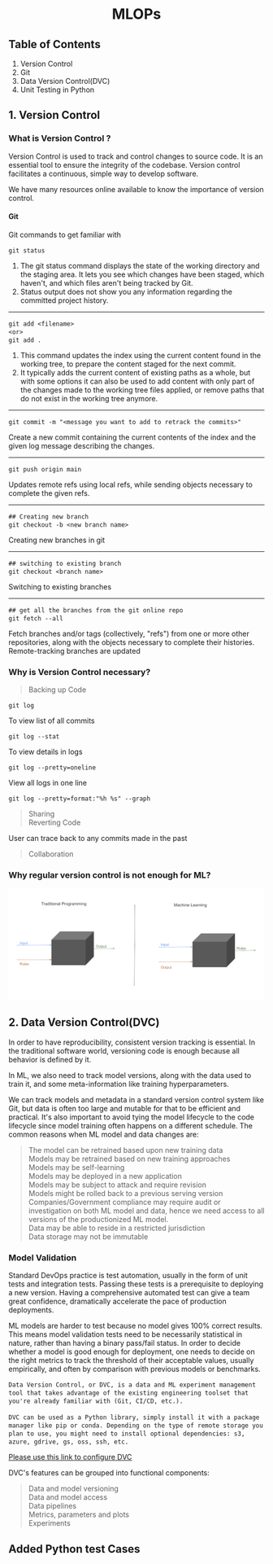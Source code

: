 # <center> MLOPs </center> 

## Table of Contents

1. Version Control   
2. Git
3. Data Version Control(DVC)
4. Unit Testing in Python


## 1. Version Control

### What is Version Control ?
     
Version Control is used to track and control changes to source code. It is an essential tool to ensure the integrity of the codebase. Version control facilitates a continuous, simple way to develop software.

We have many resources online available to know the importance of version control. 

#### Git

Git commands to get familiar with   
    
    git status
1. The git status command displays the state of the working directory and the staging area. It lets you see which changes have been staged, which haven't, and which files aren't being tracked by Git. 
2. Status output does not show you any information regarding the committed project history.
_____

    git add <filename>
    <or>
    git add .

1. This command updates the index using the current content found in the working tree, to prepare the content staged for the next commit. 
2. It typically adds the current content of existing paths as a whole, but with some options it can also be used to add content with only part of the changes made to the working tree files applied, or remove paths that do not exist in the working tree anymore.
___

    git commit -m "<message you want to add to retrack the commits>"

Create a new commit containing the current contents of the index and the given log message describing the changes.   
___

    git push origin main 
Updates remote refs using local refs, while sending objects necessary to complete the given refs.   
___  
    ## Creating new branch   
    git checkout -b <new branch name>

Creating new branches in git  
___

    ## switching to existing branch
    git checkout <branch name>
Switching to existing branches
___

    ## get all the branches from the git online repo
    git fetch --all

Fetch branches and/or tags (collectively, "refs") from one or more other repositories, along with the objects necessary to complete their histories. Remote-tracking branches are updated

###  Why is Version Control necessary?
> Backing up Code       
    
    git log
To view list of all commits

    git log --stat
To view details in logs
    
    git log --pretty=oneline
View all logs in one line

    git log --pretty=format:"%h %s" --graph

> Sharing   
> Reverting Code   

User can trace back to any commits made in the past

> Collaboration

### Why regular version control is not enough for ML?
![alt text](images/PROGRAMMINGvsML.png "Title")

## 2. Data Version Control(DVC)

In order to have reproducibility, consistent version tracking is essential. In the traditional software world, versioning code is enough because all behavior is defined by it. 

In ML, we also need to track model versions, along with the data used to train it, and some meta-information like training hyperparameters. 

We can track models and metadata in a standard version control system like Git, but data is often too large and mutable for that to be efficient and practical. It's also important to avoid tying the model lifecycle to the code lifecycle since model training often happens on a different schedule. The common reasons when ML model and data changes are:

> The model can be retrained based upon new training data   
Models may be retrained based on new training approaches   
Models may be self-learning     
Models may be deployed in a new application     
Models may be subject to attack and require revision    
Models might be rolled back to a previous serving version       
Companies/Government compliance may require audit or investigation on both ML model and data, hence we need access to all versions of the productionized ML model.      
Data may be able to reside in a restricted jurisdiction     
Data storage may not be immutable         

### Model Validation

Standard DevOps practice is test automation, usually in the form of unit tests and integration tests. Passing these tests is a prerequisite to deploying a new version. Having a comprehensive automated test can give a team great confidence, dramatically accelerate the pace of production deployments.

ML models are harder to test because no model gives 100% correct results. This means model validation tests need to be necessarily statistical in nature, rather than having a binary pass/fail status. In order to decide whether a model is good enough for deployment, one needs to decide on the right metrics to track the threshold of their acceptable values, usually empirically, and often by comparison with previous models or benchmarks. 


    Data Version Control, or DVC, is a data and ML experiment management tool that takes advantage of the existing engineering toolset that you're already familiar with (Git, CI/CD, etc.).

    DVC can be used as a Python library, simply install it with a package manager like pip or conda. Depending on the type of remote storage you plan to use, you might need to install optional dependencies: s3, azure, gdrive, gs, oss, ssh, etc.


[Please use this link to configure DVC](https://dvc.org/doc/install)

DVC's features can be grouped into functional components:

> Data and model versioning   
Data and model access       
Data pipelines      
Metrics, parameters and plots       
Experiments     

## Added Python test Cases